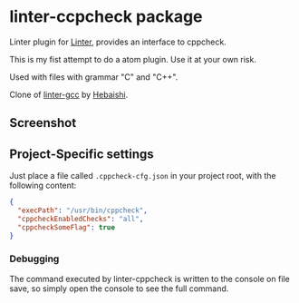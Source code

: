 # linter-ccpcheck package

Linter plugin for [Linter](https://github.com/AtomLinter/Linter), provides an interface to cppcheck.

This is my fist attempt to do a atom plugin. Use it at your own risk.

Used with files with grammar "C" and "C++".

Clone of [linter-gcc](https://github.com/hebaishi/linter-gcc) by [Hebaishi](https://github.com/hebaishi).

## Screenshot
<!--
 ![linter-gcc screenshot](https://github.com/hebaishi/images/blob/master/lintergcc-screenshot.png?raw=true)
-->
## Project-Specific settings

Just place a file called ```.cppcheck-cfg.json``` in your project root, with the following content:

```json
{
  "execPath": "/usr/bin/cppcheck",
  "cppcheckEnabledChecks": "all",
  "cppcheckSomeFlag": true
}
```
### Debugging
The command executed by linter-cppcheck is written to the console on file save, so simply open the console to see the full command.
